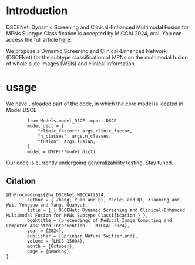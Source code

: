 # Introduction

DSCENet: Dynamic Screening and Clinical-Enhanced Multimodal Fusion for MPNs Subtype Classification is accepted by MICCAI 2024, oral.
You can access the full article [here](https://arxiv.org/abs/2407.08167).

We propose a Dynamic Screening and Clinical-Enhanced Network (DSCENet) for the subtype classification of MPNs on the multimodal fusion of whole slide images (WSIs) and clinical information. 


# usage
We have uploaded part of the code, in which the core model is located in Model.DSCE
```
        from Models.model_DSCE import DSCE
        model_dict = {
            "clinic_factor": args.clinic_factor,
            "n_classes": args.n_classes,
            "fusion": args.fusion,
        }
        model = DSCE(**model_dict)
```
Our code is currently undergoing generalizability testing. Stay tuned.

## Citation

```
@InProceedings{Zha_DSCENet_MICCAI2024,
        author = { Zhang, Yuan and Qi, Yaolei and Qi, Xiaoming and Wei, Yongyue and Yang, Guanyu},
        title = { { DSCENet: Dynamic Screening and Clinical-Enhanced Multimodal Fusion for MPNs Subtype Classification } },
        booktitle = {proceedings of Medical Image Computing and Computer Assisted Intervention -- MICCAI 2024},
        year = {2024},
        publisher = {Springer Nature Switzerland},
        volume = {LNCS 15004},
        month = {October},
        page = {pending}
}
```





